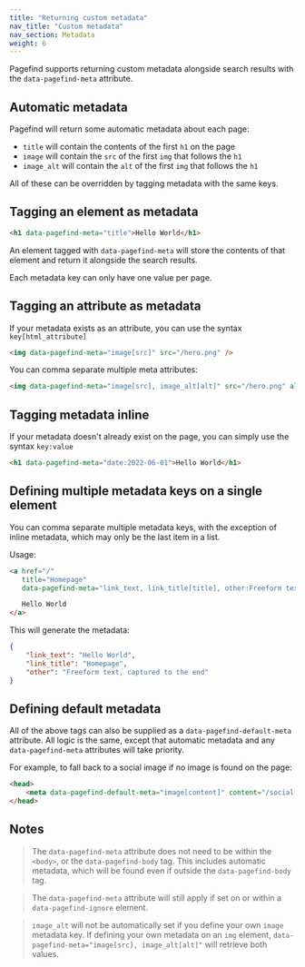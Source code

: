 ```yaml
---
title: "Returning custom metadata"
nav_title: "Custom metadata"
nav_section: Metadata
weight: 6
---
```


Pagefind supports returning custom metadata alongside search results with the `data-pagefind-meta` attribute.

## Automatic metadata

Pagefind will return some automatic metadata about each page:

- `title` will contain the contents of the first `h1` on the page
- `image` will contain the `src` of the first `img` that follows the `h1`
- `image_alt` will contain the `alt` of the first `img` that follows the `h1`

All of these can be overridden by tagging metadata with the same keys.

## Tagging an element as metadata

```html
<h1 data-pagefind-meta="title">Hello World</h1>
```

An element tagged with `data-pagefind-meta` will store the contents of that element and return it alongside the search results.

Each metadata key can only have one value per page.

## Tagging an attribute as metadata

If your metadata exists as an attribute, you can use the syntax `key[html_attribute]`

```html
<img data-pagefind-meta="image[src]" src="/hero.png" />
```

You can comma separate multiple meta attributes:

```html
<img data-pagefind-meta="image[src], image_alt[alt]" src="/hero.png" alt="Hero Alt Text" />
```

## Tagging metadata inline

If your metadata doesn't already exist on the page, you can simply use the syntax `key:value`

```html
<h1 data-pagefind-meta="date:2022-06-01">Hello World</h1>
```

## Defining multiple metadata keys on a single element

You can comma separate multiple metadata keys, with the exception of inline metadata, which may only be the last item in a list.

Usage:

```html
<a href="/" 
   title="Homepage"
   data-pagefind-meta="link_text, link_title[title], other:Freeform text, captured to the end">

   Hello World
</a>
```

This will generate the metadata:

```json
{
    "link_text": "Hello World",
    "link_title": "Homepage",
    "other": "Freeform text, captured to the end"
}
```

## Defining default metadata

All of the above tags can also be supplied as a `data-pagefind-default-meta` attribute. All logic is the same, except that automatic metadata and any `data-pagefind-meta` attributes will take priority.

For example, to fall back to a social image if no image is found on the page:

```html
<head>
    <meta data-pagefind-default-meta="image[content]" content="/social.png" property="og:image">
</head>
```

## Notes

> The `data-pagefind-meta` attribute does not need to be within the `<body>`, or the `data-pagefind-body` tag. This includes automatic metadata, which will be found even if outside the `data-pagefind-body` tag.

> The `data-pagefind-meta` attribute will still apply if set on or within a `data-pagefind-ignore` element.

> `image_alt` will not be automatically set if you define your own `image` metadata key. If defining your own metadata on an `img` element, `data-pagefind-meta="image[src], image_alt[alt]"` will retrieve both values.
